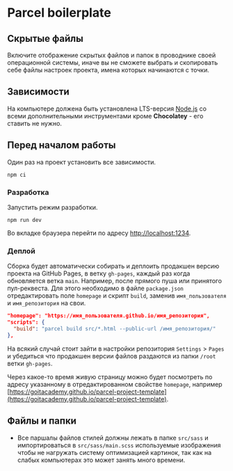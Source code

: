 # Parcel boilerplate

## Скрытые файлы

Включите отображение скрытых файлов и папок в проводнике своей операционной системы, иначе вы не
сможете выбрать и скопировать себе файлы настроек проекта, имена которых начинаются с точки.

## Зависимости

На компьютере должена быть установлена LTS-версия [Node.js](https://nodejs.org/en/) со всеми
дополнительными инструментами кроме **Chocolatey** - его ставить не нужно.

## Перед началом работы

Один раз на проект установить все зависимости.

```shell
npm ci
```

### Разработка

Запустить режим разработки.

```shell
npm run dev
```

Во вкладке браузера перейти по адресу [http://localhost:1234](http://localhost:1234).

### Деплой

Сборка будет автоматически собирать и деплоить продакшен версию проекта на GitHub Pages, в ветку
`gh-pages`, каждый раз когда обновляется ветка `main`. Например, после прямого пуша или принятого
пул-реквеста. Для этого необходимо в файле `package.json` отредактировать поле `homepage` и скрипт
`build`, заменив `имя_пользователя` и `имя_репозитория` на свои.

```json
"homepage": "https://имя_пользователя.github.io/имя_репозитория",
"scripts": {
  "build": "parcel build src/*.html --public-url /имя_репозитория/"
},
```

На всякий случай стоит зайти в настройки репозитория `Settings` > `Pages` и убедиться что продакшен
версии файлов раздаются из папки `/root` ветки `gh-pages`.

Через какое-то время живую страницу можно будет посмотреть по адресу указанному в отредактированном
свойстве `homepage`, например
[https://goitacademy.github.io/parcel-project-template](https://goitacademy.github.io/parcel-project-template).

## Файлы и папки

- Все паршалы файлов стилей должны лежать в папке `src/sass` и импортироваться в
  `src/sass/main.scss`
  используемые изображения чтобы не нагружать систему оптимизацией картинок, так как на слабых
  компьютерах это может занять много времени.
